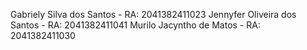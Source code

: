 Gabriely Silva dos Santos - RA: 2041382411023
Jennyfer Oliveira dos Santos - RA: 2041382411041
Murilo Jacyntho de Matos - RA: 2041382411030
